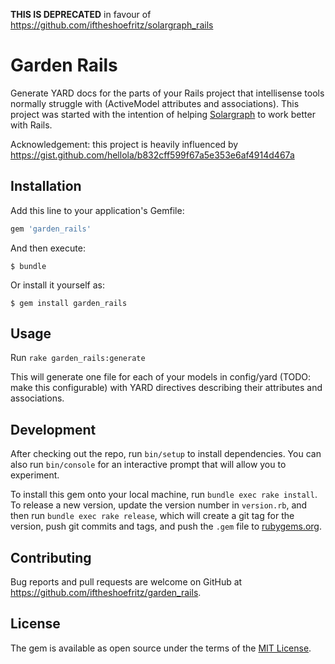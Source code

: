 **THIS IS DEPRECATED** in favour of https://github.com/iftheshoefritz/solargraph_rails

# Garden Rails

Generate YARD docs for the parts of your Rails project that intellisense tools normally struggle with (ActiveModel attributes and associations). This project was started with the intention of helping [Solargraph](https://solargraph.org) to work better with Rails.

Acknowledgement: this project is heavily influenced by https://gist.github.com/hellola/b832cff599f67a5e353e6af4914d467a

## Installation

Add this line to your application's Gemfile:

```ruby
gem 'garden_rails'
```

And then execute:

    $ bundle

Or install it yourself as:

    $ gem install garden_rails

## Usage

Run `rake garden_rails:generate`

This will generate one file for each of your models in config/yard (TODO: make this configurable) with YARD directives describing their attributes and associations.

## Development

After checking out the repo, run `bin/setup` to install dependencies. You can also run `bin/console` for an interactive prompt that will allow you to experiment.

To install this gem onto your local machine, run `bundle exec rake install`. To release a new version, update the version number in `version.rb`, and then run `bundle exec rake release`, which will create a git tag for the version, push git commits and tags, and push the `.gem` file to [rubygems.org](https://rubygems.org).

## Contributing

Bug reports and pull requests are welcome on GitHub at https://github.com/iftheshoefritz/garden_rails.

## License

The gem is available as open source under the terms of the [MIT License](https://opensource.org/licenses/MIT).
